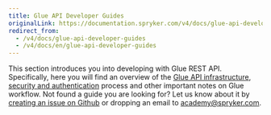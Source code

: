 ```yaml
---
title: Glue API Developer Guides
originalLink: https://documentation.spryker.com/v4/docs/glue-api-developer-guides
redirect_from:
  - /v4/docs/glue-api-developer-guides
  - /v4/docs/en/glue-api-developer-guides
---
```


This section introduces you into developing with Glue REST API. Specifically, here you will find an overview of the [Glue API infrastructure](), [security and authentication]() process and other important notes on Glue workflow.
Not found a guide you are looking for? Let us know about it by [creating an issue on Github](https://github.com/spryker/spryker-documentation/issues/new) or dropping an email to [academy@spryker.com](academy@spryker.com).
